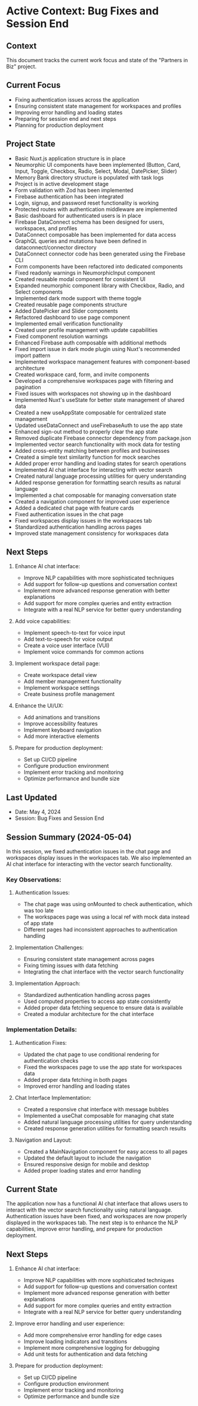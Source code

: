 # Active Context: Bug Fixes and Session End

## Context
This document tracks the current work focus and state of the "Partners in Biz" project.

## Current Focus
- Fixing authentication issues across the application
- Ensuring consistent state management for workspaces and profiles
- Improving error handling and loading states
- Preparing for session end and next steps
- Planning for production deployment

## Project State
- Basic Nuxt.js application structure is in place
- Neumorphic UI components have been implemented (Button, Card, Input, Toggle, Checkbox, Radio, Select, Modal, DatePicker, Slider)
- Memory Bank directory structure is populated with task logs
- Project is in active development stage
- Form validation with Zod has been implemented
- Firebase authentication has been integrated
- Login, signup, and password reset functionality is working
- Protected routes with authentication middleware are implemented
- Basic dashboard for authenticated users is in place
- Firebase DataConnect schema has been designed for users, workspaces, and profiles
- DataConnect composable has been implemented for data access
- GraphQL queries and mutations have been defined in dataconnect/connector directory
- DataConnect connector code has been generated using the Firebase CLI
- Form components have been refactored into dedicated components
- Fixed readonly warnings in NeumorphicInput component
- Created reusable modal component for consistent UI
- Expanded neumorphic component library with Checkbox, Radio, and Select components
- Implemented dark mode support with theme toggle
- Created reusable page components structure
- Added DatePicker and Slider components
- Refactored dashboard to use page component
- Implemented email verification functionality
- Created user profile management with update capabilities
- Fixed component resolution warnings
- Enhanced Firebase auth composable with additional methods
- Fixed import issue in dark mode plugin using Nuxt's recommended import pattern
- Implemented workspace management features with component-based architecture
- Created workspace card, form, and invite components
- Developed a comprehensive workspaces page with filtering and pagination
- Fixed issues with workspaces not showing up in the dashboard
- Implemented Nuxt's useState for better state management of shared data
- Created a new useAppState composable for centralized state management
- Updated useDataConnect and useFirebaseAuth to use the app state
- Enhanced sign-out method to properly clear the app state
- Removed duplicate Firebase connector dependency from package.json
- Implemented vector search functionality with mock data for testing
- Added cross-entity matching between profiles and businesses
- Created a simple text similarity function for mock searches
- Added proper error handling and loading states for search operations
- Implemented AI chat interface for interacting with vector search
- Created natural language processing utilities for query understanding
- Added response generation for formatting search results as natural language
- Implemented a chat composable for managing conversation state
- Created a navigation component for improved user experience
- Added a dedicated chat page with feature cards
- Fixed authentication issues in the chat page
- Fixed workspaces display issues in the workspaces tab
- Standardized authentication handling across pages
- Improved state management consistency for workspaces data

## Next Steps
1. Enhance AI chat interface:
   - Improve NLP capabilities with more sophisticated techniques
   - Add support for follow-up questions and conversation context
   - Implement more advanced response generation with better explanations
   - Add support for more complex queries and entity extraction
   - Integrate with a real NLP service for better query understanding

2. Add voice capabilities:
   - Implement speech-to-text for voice input
   - Add text-to-speech for voice output
   - Create a voice user interface (VUI)
   - Implement voice commands for common actions

3. Implement workspace detail page:
   - Create workspace detail view
   - Add member management functionality
   - Implement workspace settings
   - Create business profile management

4. Enhance the UI/UX:
   - Add animations and transitions
   - Improve accessibility features
   - Implement keyboard navigation
   - Add more interactive elements

5. Prepare for production deployment:
   - Set up CI/CD pipeline
   - Configure production environment
   - Implement error tracking and monitoring
   - Optimize performance and bundle size

## Last Updated
- Date: May 4, 2024
- Session: Bug Fixes and Session End

## Session Summary (2024-05-04)
In this session, we fixed authentication issues in the chat page and workspaces display issues in the workspaces tab. We also implemented an AI chat interface for interacting with the vector search functionality.

### Key Observations:
1. Authentication Issues:
   - The chat page was using onMounted to check authentication, which was too late
   - The workspaces page was using a local ref with mock data instead of app state
   - Different pages had inconsistent approaches to authentication handling

2. Implementation Challenges:
   - Ensuring consistent state management across pages
   - Fixing timing issues with data fetching
   - Integrating the chat interface with the vector search functionality

3. Implementation Approach:
   - Standardized authentication handling across pages
   - Used computed properties to access app state consistently
   - Added proper data fetching sequence to ensure data is available
   - Created a modular architecture for the chat interface

### Implementation Details:
1. Authentication Fixes:
   - Updated the chat page to use conditional rendering for authentication checks
   - Fixed the workspaces page to use the app state for workspaces data
   - Added proper data fetching in both pages
   - Improved error handling and loading states

2. Chat Interface Implementation:
   - Created a responsive chat interface with message bubbles
   - Implemented a useChat composable for managing chat state
   - Added natural language processing utilities for query understanding
   - Created response generation utilities for formatting search results

3. Navigation and Layout:
   - Created a MainNavigation component for easy access to all pages
   - Updated the default layout to include the navigation
   - Ensured responsive design for mobile and desktop
   - Added proper loading states and error handling

## Current State
The application now has a functional AI chat interface that allows users to interact with the vector search functionality using natural language. Authentication issues have been fixed, and workspaces are now properly displayed in the workspaces tab. The next step is to enhance the NLP capabilities, improve error handling, and prepare for production deployment.

## Next Steps
1. Enhance AI chat interface:
   - Improve NLP capabilities with more sophisticated techniques
   - Add support for follow-up questions and conversation context
   - Implement more advanced response generation with better explanations
   - Add support for more complex queries and entity extraction
   - Integrate with a real NLP service for better query understanding

2. Improve error handling and user experience:
   - Add more comprehensive error handling for edge cases
   - Improve loading indicators and transitions
   - Implement more comprehensive logging for debugging
   - Add unit tests for authentication and data fetching

3. Prepare for production deployment:
   - Set up CI/CD pipeline
   - Configure production environment
   - Implement error tracking and monitoring
   - Optimize performance and bundle size
